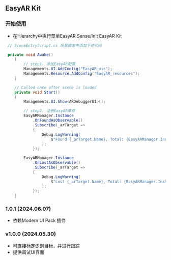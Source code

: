 ## EasyAR Kit

### 开始使用
- 在Hierarchy中执行菜单EasyAR Sense/Init EasyAR Kit
  

```csharp
 // SceneEntryScript.cs 场景脚本中添加下述代码

 private void Awake()
    {
        // step1. 添加EasyAR配置
        Managements.UI.AddConfig("EasyAR_uis");
        Managements.Resource.AddConfig("EasyAR_resources");
    }

    // Called once after scene is loaded
    private void Start()
    {
        Managements.UI.Show<ARDebuggerUI>();

        // step2. 注册EasyAR事件
        EasyARManager.Instance
            .OnFoundAsObservable()
            .Subscribe(_arTarget =>
            {
                Debug.LogWarning(
                    $"Found {_arTarget.Name}, Total: {EasyARManager.Instance.TrackedCount}"
                );
            });

        EasyARManager.Instance
            .OnLostAsObservable()
            .Subscribe(_arTarget =>
            {
                Debug.LogWarning(
                    $"Lost {_arTarget.Name}, Total: {EasyARManager.Instance.TrackedCount}"
                );
            });
    }
```

### 1.0.1 (2024.06.07)
- 依赖Modern UI Pack 插件

### v1.0.0 (2024.05.30)
- 可直接标定识别目标，并进行跟踪
- 提供调试UI界面